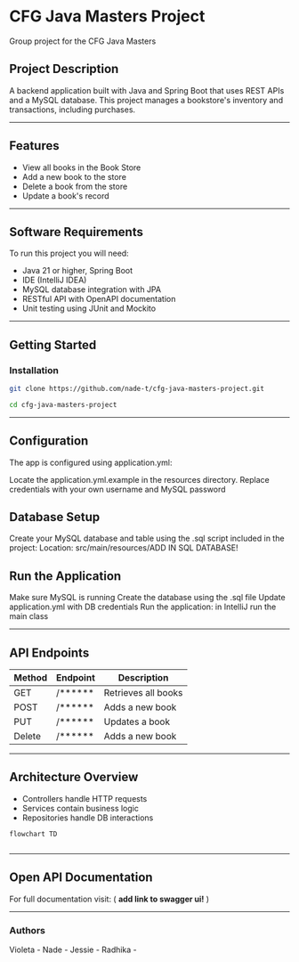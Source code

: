 # CFG Java Masters Project
Group project for the CFG Java Masters

## Project Description

A backend application built with Java and Spring Boot that uses REST APIs and a MySQL database. 
This project manages a bookstore's inventory and transactions, including purchases.

------

## Features

- View all books in the Book Store
- Add a new book to the store
- Delete a book from the store
- Update a book's record

------

## Software Requirements
To run this project you will need:

- Java 21 or higher, Spring Boot
- IDE (IntelliJ IDEA)
- MySQL database integration with JPA
- RESTful API with OpenAPI documentation
- Unit testing using JUnit and Mockito

------

## Getting Started

### Installation

```bash
git clone https://github.com/nade-t/cfg-java-masters-project.git
```

```bash
cd cfg-java-masters-project
```

------

## Configuration

The app is configured using application.yml:

Locate the application.yml.example in the resources directory. 
Replace credentials with your own username and MySQL password


## Database Setup

Create your MySQL database and table using the .sql script included in the project:
Location: src/main/resources/ADD IN SQL DATABASE!


## Run the Application

Make sure MySQL is running
Create the database using the .sql file
Update application.yml with DB credentials
Run the application: in IntelliJ run the main class

------

## API Endpoints

| Method | Endpoint   | Description         |
|--------|------------|---------------------|
| GET    | /******    | Retrieves all books |
| POST   | /******    | Adds a new book     |
| PUT    | /******    | Updates a book      |
| Delete | /******    | Adds a new book     |


------

## Architecture Overview
- Controllers handle HTTP requests
- Services contain business logic
- Repositories handle DB interactions


```mermaid
flowchart TD
    
```


------

## Open API Documentation

For full documentation visit: ( **add link to swagger ui!** )

------

### Authors
Violeta - 
Nade -
Jessie - 
Radhika - 
